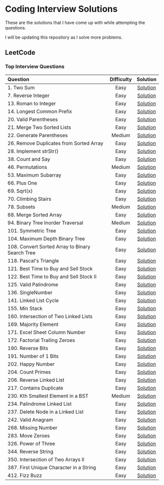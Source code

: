 # Coding Interview Solutions

These are the solutions that I have come up with while attempting the questions.

I will be updating this repository as I solve more problems.

## LeetCode

### Top Interview Questions

| Question | Difficulty | Solution |
| :--- | :---: | :---: |
| 1. Two Sum | Easy | [Solution](./solutions/TwoSum.java)|
| 7. Reverse Integer | Easy | [Solution](./solutions/ReverseInteger.java)|
| 13. Roman to Integer | Easy | [Solution](./solutions/RomanToInteger.java)|
| 14. Longest Common Prefix | Easy | [Solution](./solutions/LongestCommonPrefix.java)|
| 20. Valid Parentheses | Easy | [Solution](./solutions/ValidParentheses.java)|
| 21. Merge Two Sorted Lists | Easy | [Solution](./solutions/MergeTwoSortedLists.java)|
| 22. Generate Parentheses | Medium | [Solution](./solutions/GenerateParentheses.java)|
| 26. Remove Duplicates from Sorted Array | Easy | [Solution](./solutions/RemoveDuplicatesFromSortedArray.java)|
| 28. Implement strStr() | Easy | [Solution](./solutions/ImplementStrStr.java)|
| 38. Count and Say | Easy | [Solution](./solutions/CountAndSay.java)|
| 46. Permutations | Medium | [Solution](./solutions/Permutations.java)|
| 53. Maximum Subarray | Easy | [Solution](./solutions/MaximumSubarray.java)|
| 66. Plus One | Easy | [Solution](./solutions/PlusOne.java)|
| 69. Sqrt(x) | Easy | [Solution](./solutions/Sqrtx.java)|
| 70. Climbing Stairs | Easy | [Solution](./solutions/ClimbingStairs.java)|
| 78. Subsets | Medium | [Solution](./solutions/Subsets.java)|
| 88. Merge Sorted Array | Easy | [Solution](./solutions/MergeSortedArray.java)|
| 94. Binary Tree Inorder Traversal | Medium | [Solution](./solutions/BinaryTreeInorderTraversal.java)|
| 101. Symmetric Tree | Easy | [Solution](./solutions/SymmetricTree.java)|
| 104. Maximum Depth Binary Tree | Easy | [Solution](./solutions/MaximumDepthOfBinaryTree.java)|
| 108. Convert Sorted Array to Binary Search Tree | Easy | [Solution](./solutions/ConvertSortedArrayToBinarySearchTree.java)|
| 118. Pascal's Triangle | Easy | [Solution](./solutions/PascalsTriangle.java)|
| 121. Best Time to Buy and Sell Stock | Easy | [Solution](./solutions/BestTimeToBuyAndSellStock.java)|
| 122. Best Time to Buy and Sell Stock II | Easy | [Solution](./solutions/BestTimeToBuyAndSellStockII.java)|
| 125. Valid Palindrome | Easy | [Solution](./solutions/ValidPalindrome.java)|
| 136. SingleNumber | Easy | [Solution](./solutions/SingleNumber.java)|
| 141. Linked List Cycle | Easy | [Solution](./solutions/LinkedListCycle.java)|
| 155. Min Stack | Easy | [Solution](./solutions/MinStack.java)|
| 160. Intersection of Two Linked Lists | Easy | [Solution](./solutions/IntersectionOfTwoLinkedLists.java)|
| 169. Majority Element | Easy | [Solution](./solutions/MajorityElement.java)|
| 171. Excel Sheet Column Number | Easy | [Solution](./solutions/ExcelSheetColumnNumber.java)|
| 172. Factorial Trailing Zeroes | Easy | [Solution](./solutions/FactorialTrailingZeroes.java)|
| 190. Reverse Bits | Easy | [Solution](./solutions/ReverseBits.java)|
| 191. Number of 1 Bits | Easy | [Solution](./solutions/NumberOf1Bits.java)|
| 202. Happy Number | Easy | [Solution](./solutions/HappyNumber.java)|
| 204. Count Primes | Easy | [Solution](./solutions/CountPrimes.java)|
| 206. Reverse Linked List | Easy | [Solution](./solutions/ReverseLinkedList.java)|
| 217. Contains Duplicate | Easy | [Solution](./solutions/ContainsDuplicate.java)|
| 230. Kth Smallest Element in a BST | Medium | [Solution](./solutions/KthSmallestElementInABST.java)|
| 234. Palindrome Linked List | Easy | [Solution](./solutions/PalindromeLinkedList.java)|
| 237. Delete Node in a Linked List | Easy | [Solution](./solutions/DeleteNodeInALinkedList.java)|
| 242. Valid Anagram | Easy | [Solution](./solutions/ValidAnagram.java)|
| 268. Missing Number | Easy | [Solution](./solutions/MissingNumber.java)|
| 283. Move Zeroes | Easy | [Solution](./solutions/MoveZeroes.java)|
| 326. Power of Three | Easy | [Solution](./solutions/PowerOfThree.java)|
| 344. Reverse String | Easy | [Solution](./solutions/ReverseString.java)|
| 350. Intersection of Two Arrays II | Easy | [Solution](./solutions/IntersectionOfTwoArraysII.java)|
| 387. First Unique Character in a String | Easy | [Solution](./solutions/FirstUniqueCharacterInAString.java)|
| 412. Fizz Buzz | Easy | [Solution](./solutions/FizzBuzz.java)|
